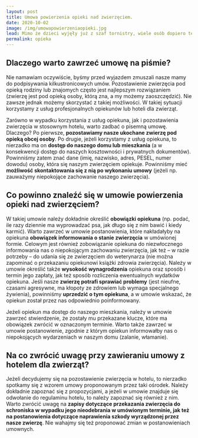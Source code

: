 ```yaml
---
layout: post
title: Umowa powierzenia opieki nad zwierzęciem.
date: 2020-10-02
image: /img/umowapowierzeniaopieki.jpg
lead: Mimo że dzieci wyjęły już z szaf tornistry, wiele osób dopiero teraz rozważa wyjazd na urlop. Wyjazdy w miesiącach jesiennych dają możliwość wyrwania się z deszczu i szarości, zazwyczaj są tańsze. Wiedzą powszechną jest, że do urlopu trzeba się przygotować, w tym w szczególności zadbać o pozostające pod naszą opieką zwierzęta. W tym wpisie postaram się wyjaśnić, dlaczego warto zdecydować się na sporządzenie pisemnej umowy o powierzeniu opieki na zwierzęciem oraz, co powinno się w takiej umowie znaleźć.
permalink: opieka
---
```


## Dlaczego warto zawrzeć umowę na piśmie?
Nie namawiam oczywiście, byśmy przed wyjazdem zmuszali nasze mamy do podpisywania kilkustronicowych umów. Pozostawienie zwierzęcia pod opieką rodziny lub znajomych często jest najlepszym rozwiązaniem (zwierzę jest pod opieką osoby, którą zna, a my możemy zaoszczędzić). Nie zawsze jednak możemy skorzystać z takiej możliwości. W takiej sytuacji korzystamy z usług profesjonalnych opiekunów lub hoteli dla zwierząt.

Zarówno w wypadku korzystania z usług opiekuna, jak i pozostawienia zwierzęcia w stosownym hotelu, warto zadbać o pisemną umowę. Dlaczego? Po pierwsze, **pozostawiamy nasze ukochane zwierzę pod opieką obcej osoby**. Po drugie, jeżeli korzystamy z usług opiekuna, to nierzadko ma on **dostęp do naszego domu lub mieszkania** (a w konsekwencji dostęp do naszych kosztowności i prywatnych dokumentów). Powinniśmy zatem znać dane (imię, nazwisko, adres, PESEL, numer dowodu) osoby, która się naszym zwierzęciem opiekuje. Powinniśmy mieć **możliwość skontaktowania się z nią po wykonaniu umowy** (jeżeli np. zauważymy niepokojące zachowanie naszego zwierzęcia).

## Co powinno znaleźć się w umowie powierzenia opieki nad zwierzęciem?
W takiej umowie należy dokładnie określić **obowiązki opiekuna** (np. podać, ile razy dziennie ma wyprowadzać psa, jak długo się z nim bawić i kiedy karmić). Warto zawrzeć w umowie postanowienia, które nakładałyby na opiekuna **obowiązek informowania o stanie zwierzęcia** w umówionej formie. Celowym jest również zobowiązanie opiekuna do niezwłocznego informowania nas o niepokojącym zachowaniu zwierzęcia, jak też – w razie potrzeby – do udania się ze zwierzęciem do weterynarza (nie można zapominać o przekazaniu opiekunowi książki zdrowia zwierzęcia). Należy w umowie określić także **wysokość wynagrodzenia** opiekuna oraz sposób i termin jego zapłaty, jak też sposób rozliczenia ewentualnych wydatków opiekuna. Jeśli nasze **zwierzę potrafi sprawiać problemy** (jest nieufne, czasami agresywne, ma kłopoty ze zdrowiem lub wymaga specjalnego żywienia), powinniśmy **uprzedzić o tym opiekuna**, a w umowie wskazać, że opiekun został przez nas odpowiednio poinformowany.

Jeżeli opiekun ma dostęp do naszego mieszkania, należy w umowie zawrzeć stwierdzenie, że zostały mu przekazane klucze, które ma obowiązek zwrócić w oznaczonym terminie. Warto także zawrzeć w umowie postanowienie, zgodnie z którym opiekun informowałby nas o niepokojących wydarzeniach w naszym domu (zalanie, włamanie).

## Na co zwrócić uwagę przy zawieraniu umowy z hotelem dla zwierząt?
Jeżeli decydujemy się na pozostawienie zwierzęcia w hotelu, to nierzadko spotkamy się z wzorem umowy proponowanym przez taki ośrodek. Należy dokładnie zapoznać się z propozycjami, a jeżeli w umowie znajduje się odwołanie do regulaminu hotelu, to należy zapoznać się również z nim. Warto zwrócić uwagę na **zapisy dotyczące przekazania zwierzęcia do schroniska w wypadku jego nieodebrania w umówionym terminie, jak też na postanowienia dotyczące naprawienia szkody wyrządzonej przez nasze zwierzę**. Nie wahajmy się też proponować zmian w postanowieniach umownych.
